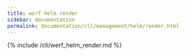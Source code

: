 ```yaml
---
title: werf helm render
sidebar: documentation
permalink: documentation/cli/management/helm/render.html
---
```


{% include /cli/werf_helm_render.md %}

